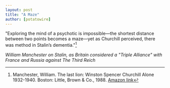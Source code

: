 ```yaml
---
layout: post
title: "A Maze"
author: [potatowire]
---
```


"Exploring the mind of a psychotic is impossible—the shortest distance between two points becomes a maze—yet as Churchill perceived, there was method in Stalin’s dementia."[^1]

<cite>William Manchester on Stalin, as Britain considered a "Triple Alliance" with France and Russia against The Third Reich</cite>

[^1]: Manchester, William. The last lion: Winston Spencer Churchill Alone 1932-1940. Boston: Little, Brown & Co., 1988. [Amazon link](http://a.co/djr103w)